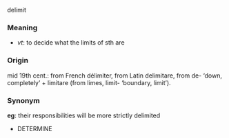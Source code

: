 delimit
### Meaning
+ _vt_: to decide what the limits of sth are

### Origin

mid 19th cent.: from French délimiter, from Latin delimitare, from de- ‘down, completely’ + limitare (from limes, limit- ‘boundary, limit’).

### Synonym

__eg__: their responsibilities will be more strictly delimited

+ DETERMINE


